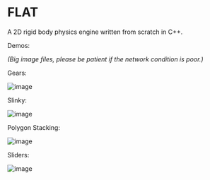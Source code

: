 # FLAT
A 2D rigid body physics engine written from scratch in C++.

Demos:

*(Big image files, please be patient if the network condition is poor.)*

Gears:

![image](https://github.com/IteratorAdvance/FLAT/raw/master/Demo/gears.gif)

Slinky:

![image](https://github.com/IteratorAdvance/FLAT/raw/master/Demo/slinky.gif)

Polygon Stacking:

![image](https://github.com/IteratorAdvance/FLAT/raw/master/Demo/stack.gif)

Sliders:

![image](https://github.com/IteratorAdvance/FLAT/raw/master/Demo/sliders.gif)

